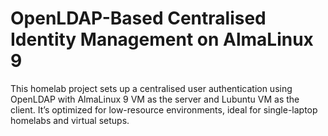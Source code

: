 # OpenLDAP-Based Centralised Identity Management on AlmaLinux 9
This homelab project sets up a centralised user authentication using OpenLDAP with AlmaLinux 9 VM as the server and Lubuntu VM as the client. It’s optimized for low-resource environments, ideal for single-laptop homelabs and virtual setups.
